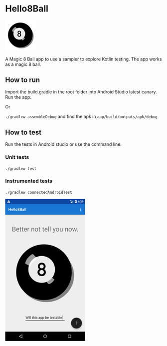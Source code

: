 # Hello8Ball

<img src="./ball.svg" width="100">

A Magic 8 Ball app to use a sampler to explore Kotlin testing. The app works as a magic 8 ball.

## How to run

Import the build.gradle in the root folder into Android Studio latest canary. Run the app.

Or

`./gradlew assembleDebug` and find the apk in `app/build/outputs/apk/debug`


## How to test

Run the tests in Android studio or use the command line.

### Unit tests

`./gradlew test`

### Instrumented tests

`./gradlew connectedAndroidTest`

<img src="screenshots/Screenshot_1566145786.png" width="256">
